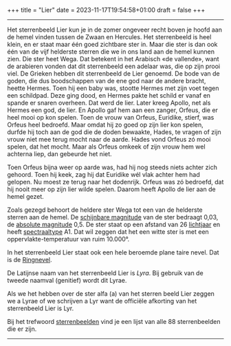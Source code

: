 +++
title = "Lier"
date = 2023-11-17T19:54:58+01:00
draft = false
+++

---
Het sterrenbeeld Lier kun je in de zomer ongeveer recht boven je hoofd
aan de hemel vinden tussen de Zwaan en Hercules. Het sterrenbeeld is
heel klein, en er staat maar één goed zichtbare ster in. Maar die ster
is dan ook één van de vijf helderste sterren die we in ons land aan de
hemel kunnen zien. Die ster heet Wega. Dat betekent in het Arabisch «de
vallende», want de arabieren vonden dat dit sterrenbeeld een adelaar
was, die op zijn prooi viel. De Grieken hebben dit sterrenbeeld de Lier
genoemd. De bode van de goden, die dus boodschappen van de ene god naar
de andere bracht, heette Hermes. Toen hij een baby was, stootte Hermes
met zijn voet tegen een schildpad. Deze ging dood, en Hermes pakte het
schild er vanaf en spande er snaren overheen. Dat werd de lier. Later
kreeg Apollo, net als Hermes een god, de lier. En Apollo gaf hem aan een
zanger, Orfeus, die er heel mooi op kon spelen. Toen de vrouw van
Orfeus, Euridike, stierf, was Orfeus heel bedroefd. Maar omdat hij zo
goed op zijn lier kon spelen, durfde hij toch aan de god die de doden
bewaakte, Hades, te vragen of zijn vrouw niet mee terug mocht naar de
aarde. Hades vond Orfeus zó mooi spelen, dat het mocht. Maar als Orfeus
omkeek of zijn vrouw hem wel achterna liep, dan gebeurde het niet.

Toen Orfeus bijna weer op aarde was, had hij nog steeds niets achter
zich gehoord. Toen hij keek, zag hij dat Euridike wél vlak achter hem
had gelopen. Nu moest ze terug naar het dodenrijk. Orfeus was zó
bedroefd, dat hij nooit meer op zijn lier wilde spelen. Daarom heeft
Apollo de lier aan de hemel gezet.

Zoals gezegd behoort de heldere ster Wega tot een van de helderste
sterren aan de hemel. De [schijnbare magnitude](/encyclopedie/magnitude) van
de ster bedraagt 0,03, de [absolute magnitude](/encyclopedie/absolute) 0,5.
De ster staat op een afstand van 26 [lichtjaar](/encyclopedie/lichtjaar) en
heeft [spectraaltype](spectraa) A1. Dat wil zeggen dat het
een witte ster is met een oppervlakte-temperatuur van ruim 10.000°.

In het sterrenbeeld Lier staat ook een hele beroemde plane taire nevel.
Dat is de [Ringnevel](/encyclopedie/ringnevel).

De Latijnse naam van het sterrenbeeld Lier is *Lyra*. Bij gebruik van de
tweede naamval (genitief) wordt dit Lyrae.

Als we het hebben over de ster alfa (a) van het sterren beeld Lier
zeggen we a Lyrae of we schrijven a Lyr want de officiële afkorting van
het sterrenbeeld Lier is Lyr.

Bij het trefwoord [sterrenbeelden](/encyclopedie/sterrenbeeld) vind je een
lijst van alle 88 sterrenbeelden die er zijn.

---
